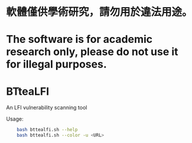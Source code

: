 # 軟體僅供學術研究，請勿用於違法用途。
# The software is for academic research only, please do not use it for illegal purposes.

# BTteaLFI
 An LFI vulnerability scanning tool

Usage:
```bash
    bash bttealfi.sh --help
    bash bttealfi.sh --color -u <URL>
```
